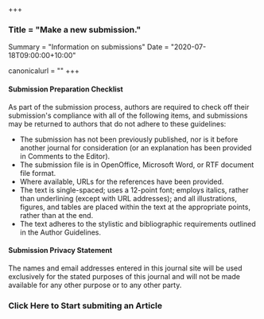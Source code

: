 +++
### Title = "Make a new submission."
Summary = "Information on submissions"
Date = "2020-07-18T09:00:00+10:00"

canonicalurl = ""
+++

#### Submission Preparation Checklist  
As part of the submission process, authors are required to check off their submission's compliance with all of the following items, and submissions may be returned to authors that do not adhere to these guidelines:

* The submission has not been previously published, nor is it before another journal for consideration (or an explanation has been provided in Comments to the Editor).
*	The submission file is in OpenOffice, Microsoft Word, or RTF document file format.
*	Where available, URLs for the references have been provided.
*	The text is single-spaced; uses a 12-point font; employs italics, rather than underlining (except with URL addresses); and all illustrations, figures, and tables are placed within the text at the appropriate points, rather than at the end.
*	The text adheres to the stylistic and bibliographic requirements outlined in the Author Guidelines.

#### Submission Privacy Statement  
The names and email addresses entered in this journal site will be used exclusively for the stated purposes of this journal and will not be made available for any other purpose or to any other party.

### Click Here to Start submiting an Article
